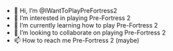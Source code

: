 - 👋 Hi, I’m @IWantToPlayPreFortress2
- 👀 I’m interested in playing Pre-Fortress 2
- 🌱 I’m currently learning how to play Pre-Fortress 2
- 💞️ I’m looking to collaborate on playing Pre-Fortress 2
- 📫 How to reach me Pre-Fortress 2 (maybe)

<!---
IWantToPlayPreFortress2/IWantToPlayPreFortress2 is a ✨ special ✨ repository because its `README.md` (this file) appears on your GitHub profile.
You can click the Preview link to take a look at your changes.
--->
